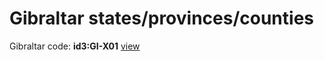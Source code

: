 # Gibraltar states/provinces/counties
Gibraltar     code: **id3:GI-X01**     [view](../export/geojson/medium/id3/gi/x01.geojson)     

